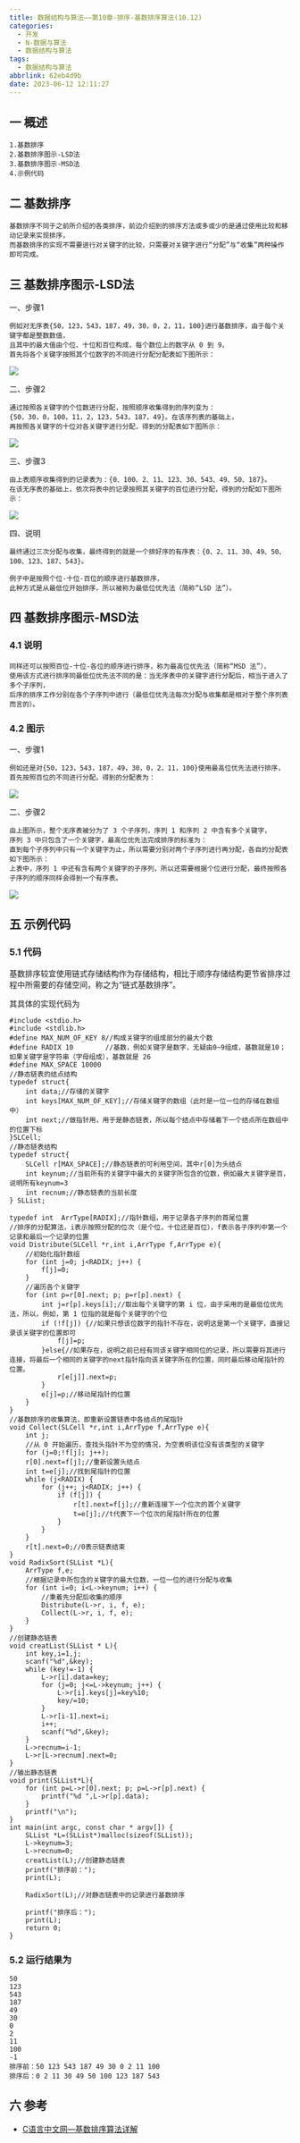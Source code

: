 ```yaml
---
title: 数据结构与算法——第10章-排序-基数排序算法(10.12)
categories:
  - 开发
  - N-数据与算法
  - 数据结构与算法
tags:
  - 数据结构与算法
abbrlink: 62eb4d9b
date: 2023-06-12 12:11:27
---
```

## 一 概述

```
1.基数排序
2.基数排序图示-LSD法
3.基数排序图示-MSD法
4.示例代码
```

<!--more-->

## 二 基数排序

```
基数排序不同于之前所介绍的各类排序，前边介绍到的排序方法或多或少的是通过使用比较和移动记录来实现排序，
而基数排序的实现不需要进行对关键字的比较，只需要对关键字进行“分配”与“收集”两种操作即可完成。
```

## 三 基数排序图示-LSD法

一、步骤1

```
例如对无序表{50，123，543，187，49，30，0，2，11，100}进行基数排序，由于每个关键字都是整数数值，
且其中的最大值由个位、十位和百位构成，每个数位上的数字从 0 到 9，
首先将各个关键字按照其个位数字的不同进行分配分配表如下图所示：
```

![][1]

二、步骤2

```
通过按照各关键字的个位数进行分配，按照顺序收集得到的序列变为：
{50，30，0，100，11，2，123，543，187，49}。在该序列表的基础上，
再按照各关键字的十位对各关键字进行分配，得到的分配表如下图所示：
```

![][2]

三、步骤3

```
由上表顺序收集得到的记录表为：{0、100、2、11、123、30、543、49、50、187}。
在该无序表的基础上，依次将表中的记录按照其关键字的百位进行分配，得到的分配如下图所示：
```

![][3]

四、说明

```
最终通过三次分配与收集，最终得到的就是一个排好序的有序表：{0、2、11、30、49、50、100、123、187、543}。

例子中是按照个位-十位-百位的顺序进行基数排序，
此种方式是从最低位开始排序，所以被称为最低位优先法（简称“LSD 法”）。
```

## 四 基数排序图示-MSD法

### 4.1 说明

```
同样还可以按照百位-十位-各位的顺序进行排序，称为最高位优先法（简称“MSD 法”），
使用该方式进行排序同最低位优先法不同的是：当无序表中的关键字进行分配后，相当于进入了多个子序列，
后序的排序工作分别在各个子序列中进行（最低位优先法每次分配与收集都是相对于整个序列表而言的）。
```

### 4.2 图示

一、步骤1

```
例如还是对{50，123，543，187，49，30，0，2，11，100}使用最高位优先法进行排序，
首先按照百位的不同进行分配，得到的分配表为：
```

![][4]

二、步骤2

```
由上图所示，整个无序表被分为了 3 个子序列，序列 1 和序列 2 中含有多个关键字，
序列 3 中只包含了一个关键字，最高位优先法完成排序的标准为：
直到每个子序列中只有一个关键字为止，所以需要分别对两个子序列进行再分配，各自的分配表如下图所示：
上表中，序列 1 中还有含有两个关键字的子序列，所以还需要根据个位进行分配，最终按照各子序列的顺序同样会得到一个有序表。
```



![][5]

## 五 示例代码

### 5.1 代码

基数排序较宜使用链式存储结构作为存储结构，相比于顺序存储结构更节省排序过程中所需要的存储空间，称之为“链式基数排序”。

其具体的实现代码为

```
#include <stdio.h>
#include <stdlib.h>
#define MAX_NUM_OF_KEY 8//构成关键字的组成部分的最大个数
#define RADIX 10        //基数，例如关键字是数字，无疑由0~9组成，基数就是10；如果关键字是字符串（字母组成），基数就是 26
#define MAX_SPACE 10000
//静态链表的结点结构
typedef struct{
    int data;//存储的关键字
    int keys[MAX_NUM_OF_KEY];//存储关键字的数组（此时是一位一位的存储在数组中）
    int next;//做指针用，用于是静态链表，所以每个结点中存储着下一个结点所在数组中的位置下标
}SLCell;
//静态链表结构
typedef struct{
    SLCell r[MAX_SPACE];//静态链表的可利用空间，其中r[0]为头结点
    int keynum;//当前所有的关键字中最大的关键字所包含的位数，例如最大关键字是百，说明所有keynum=3
    int recnum;//静态链表的当前长度
} SLList;

typedef int  ArrType[RADIX];//指针数组，用于记录各子序列的首尾位置
//排序的分配算法，i表示按照分配的位次（是个位，十位还是百位），f表示各子序列中第一个记录和最后一个记录的位置
void Distribute(SLCell *r,int i,ArrType f,ArrType e){
    //初始化指针数组
    for (int j=0; j<RADIX; j++) {
        f[j]=0;
    }
    //遍历各个关键字
    for (int p=r[0].next; p; p=r[p].next) {
        int j=r[p].keys[i];//取出每个关键字的第 i 位，由于采用的是最低位优先法，所以，例如，第 1 位指的就是每个关键字的个位
        if (!f[j]) {//如果只想该位数字的指针不存在，说明这是第一个关键字，直接记录该关键字的位置即可
            f[j]=p;
        }else{//如果存在，说明之前已经有同该关键字相同位的记录，所以需要将其进行连接，将最后一个相同的关键字的next指针指向该关键字所在的位置，同时最后移动尾指针的位置。
            r[e[j]].next=p;
        }
        e[j]=p;//移动尾指针的位置
    }
}
//基数排序的收集算法，即重新设置链表中各结点的尾指针
void Collect(SLCell *r,int i,ArrType f,ArrType e){
    int j;
    //从 0 开始遍历，查找头指针不为空的情况，为空表明该位没有该类型的关键字
    for (j=0;!f[j]; j++);
    r[0].next=f[j];//重新设置头结点
    int t=e[j];//找到尾指针的位置
    while (j<RADIX) {
        for (j++; j<RADIX; j++) {
            if (f[j]) {
                r[t].next=f[j];//重新连接下一个位次的首个关键字
                t=e[j];//t代表下一个位次的尾指针所在的位置
            }
        }
    }
    r[t].next=0;//0表示链表结束
}
void RadixSort(SLList *L){
    ArrType f,e;
    //根据记录中所包含的关键字的最大位数，一位一位的进行分配与收集
    for (int i=0; i<L->keynum; i++) {
        //秉着先分配后收集的顺序
        Distribute(L->r, i, f, e);
        Collect(L->r, i, f, e);
    }
}
//创建静态链表
void creatList(SLList * L){
    int key,i=1,j;
    scanf("%d",&key);
    while (key!=-1) {
        L->r[i].data=key;
        for (j=0; j<=L->keynum; j++) {
            L->r[i].keys[j]=key%10;
            key/=10;
        }
        L->r[i-1].next=i;
        i++;
        scanf("%d",&key);
    }
    L->recnum=i-1;
    L->r[L->recnum].next=0;
}
//输出静态链表
void print(SLList*L){
    for (int p=L->r[0].next; p; p=L->r[p].next) {
        printf("%d ",L->r[p].data);
    }
    printf("\n");
}
int main(int argc, const char * argv[]) {
    SLList *L=(SLList*)malloc(sizeof(SLList));
    L->keynum=3;
    L->recnum=0;
    creatList(L);//创建静态链表
    printf("排序前：");
    print(L);

    RadixSort(L);//对静态链表中的记录进行基数排序

    printf("排序后：");
    print(L);
    return 0;
}
```

### 5.2 运行结果为

```
50
123
543
187
49
30
0
2
11
100
-1
排序前：50 123 543 187 49 30 0 2 11 100
排序后：0 2 11 30 49 50 100 123 187 543
```

## 六 参考

* [C语言中文网—基数排序算法详解](https://c.biancheng.net/view/vip_3450.html)


[1]:https://cdn.jsdelivr.net/gh/PGzxc/CDN/blog-data-struct-basic/ds-chap10-12-1.png
[2]:https://cdn.jsdelivr.net/gh/PGzxc/CDN/blog-data-struct-basic/ds-chap10-12-2.png
[3]:https://cdn.jsdelivr.net/gh/PGzxc/CDN/blog-data-struct-basic/ds-chap10-12-3.png
[4]:https://cdn.jsdelivr.net/gh/PGzxc/CDN/blog-data-struct-basic/ds-chap10-12-4.png
[5]:https://cdn.jsdelivr.net/gh/PGzxc/CDN/blog-data-struct-basic/ds-chap10-12-5.png